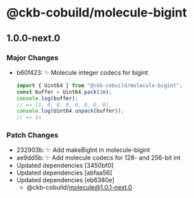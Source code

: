 # @ckb-cobuild/molecule-bigint

## 1.0.0-next.0

### Major Changes

- b60f423: :sparkles: Molecule integer codecs for bigint

  ```ts
  import { Uint64 } from "@ckb-cobuild/molecule-bigint";
  const buffer = Uint64.pack(1n);
  console.log(buffer);
  // => [1, 0, 0, 0, 0, 0, 0, 0],
  console.log(Uint64.unpack(buffer));
  // => 1n
  ```

### Patch Changes

- 232903b: :sparkles: Add makeBigInt in molecule-bigint
- ae9dd5b: :sparkles: Add molecule codecs for 128- and 256-bit int
- Updated dependencies [3450bf0]
- Updated dependencies [abfaa56]
- Updated dependencies [eb6380e]
  - @ckb-cobuild/molecule@1.0.1-next.0
